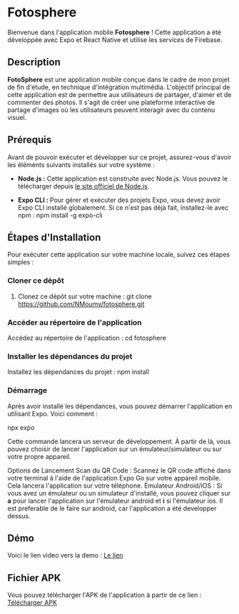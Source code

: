 # Fotosphere

Bienvenue dans l'application mobile **Fotosphere** ! Cette application a été développée avec Expo et React Native et utilise les services de Firebase.

## Description
**FotoSphere** est une application mobile conçue dans le cadre de mon projet de fin d'étude, en technique d'intégration multimédia. L'objectif principal de cette application est de permettre aux utilisateurs de partager, d'aimer et de commenter des photos. Il s'agit de créer une plateforme interactive de partage d'images où les utilisateurs peuvent interagir avec du contenu visuel.

## Prérequis

Avant de pouvoir exécuter et développer sur ce projet, assurez-vous d'avoir les éléments suivants installés sur votre système :

- **Node.js :** Cette application est construite avec Node.js. Vous pouvez le télécharger depuis [le site officiel de Node.js](https://nodejs.org/).

- **Expo CLI :** Pour gérer et exécuter des projets Expo, vous devez avoir Expo CLI installé globalement. Si ce n'est pas déjà fait, installez-le avec npm :
  npm install -g expo-cli


## Étapes d'Installation

Pour exécuter cette application sur votre machine locale, suivez ces étapes simples :

### Cloner ce dépôt

1. Clonez ce dépôt sur votre machine :
   git clone https://github.com/NMoumy/fotosphere.git

### Accéder au répertoire de l'application

Accédez au répertoire de l'application :
   cd fotosphere

### Installer les dépendances du projet

Installez les dépendances du projet :
   npm install

### Démarrage

Après avoir installé les dépendances, vous pouvez démarrer l'application en utilisant Expo. Voici comment :

   npx expo

Cette commande lancera un serveur de développement. À partir de là, vous pouvez choisir de lancer l'application sur un émulateur/simulateur ou sur votre propre appareil.

Options de Lancement
Scan du QR Code : Scannez le QR code affiché dans votre terminal à l'aide de l'application Expo Go sur votre appareil mobile. Cela lancera l'application sur votre téléphone.
Émulateur Android/iOS : Si vous avez un émulateur ou un simulateur d'installé, vous pouvez cliquer sur **a** pour lancer l'application sur l'émulateur android et **i** si l'émulateur ios. Il est preferable de le faire sur android, car l'application a été developper dessus.

## Démo
Voici le lien video vers la demo : [Le lien](https://cmaisonneuveqcca-my.sharepoint.com/:v:/r/personal/e2177120_cmaisonneuve_qc_ca/Documents/Microsoft%20Teams%20Chat%20Files/Screen_Recording_20240317_173749_Fotosphere.mp4?csf=1&web=1&e=gN0L7a)

## Fichier APK
Vous pouvez télécharger l'APK de l'application à partir de ce lien : [Télécharger APK](https://1drv.ms/u/s!AuiC5r1nFuNiniMYWYCr-pcxpZv3?e=WQeCQk)
